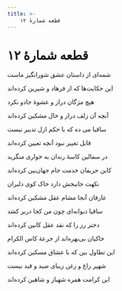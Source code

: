 ```yaml
---
title: >-
    قطعه شمارهٔ ۱۲
---
```

# قطعه شمارهٔ ۱۲

<div class="b" id="bn1"><div class="m1"><p>شمه‌ای از داستان عشق شورانگیز ماست</p></div>
<div class="m2"><p>این حکایت‌ها که از فرهاد و شیرین کرده‌اند</p></div></div>
<div class="b" id="bn2"><div class="m1"><p>هیچ مژگان دراز و عشوهٔ جادو نکرد</p></div>
<div class="m2"><p>آنچه آن زلف دراز و خال مشکین کرده‌اند</p></div></div>
<div class="b" id="bn3"><div class="m1"><p>ساقیا می ده که با حکم ازل تدبیر نیست</p></div>
<div class="m2"><p>قابل تغییر نبود آنچه تعیین کرده‌اند</p></div></div>
<div class="b" id="bn4"><div class="m1"><p>در سفالین کاسهٔ رندان به خواری منگرید</p></div>
<div class="m2"><p>کاین حریفان خدمت جام جهان‌بین کرده‌اند</p></div></div>
<div class="b" id="bn5"><div class="m1"><p>نکهت جانبخش دارد خاک کوی دلبران</p></div>
<div class="m2"><p>عارفان آنجا مشام عقل مشکین کرده‌اند</p></div></div>
<div class="b" id="bn6"><div class="m1"><p>ساقیا دیوانه‌ای چون من کجا دربر کشد</p></div>
<div class="m2"><p>دختر رز را که نقد عقل کابین کرده‌اند</p></div></div>
<div class="b" id="bn7"><div class="m1"><p>خاکیان بی‌بهره‌اند از جرعهٔ کاس الکرام</p></div>
<div class="m2"><p>این تطاول بین که با عشاق مسکین کرده‌اند</p></div></div>
<div class="b" id="bn8"><div class="m1"><p>شهپر زاغ و زغن زیبای صید و قید نیست</p></div>
<div class="m2"><p>این کرامت همره شهباز و شاهین کرده‌اند</p></div></div>
